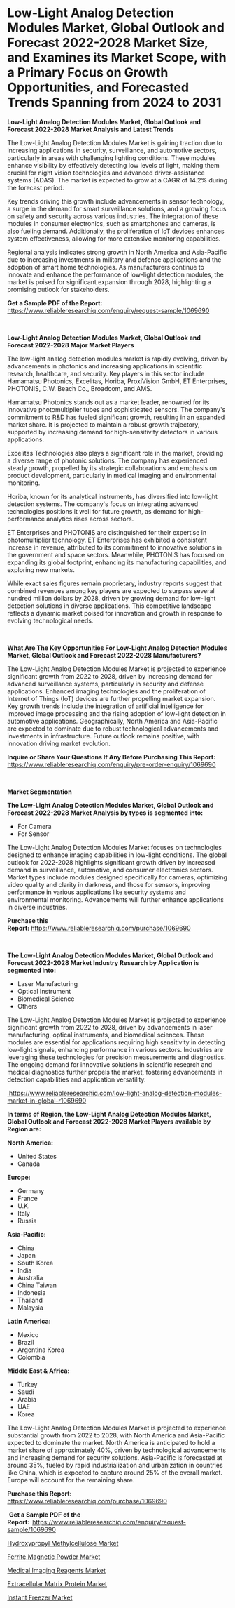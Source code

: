 <p><h1>Low-Light Analog Detection Modules Market, Global Outlook and Forecast 2022-2028 Market Size, and Examines its Market Scope, with a Primary Focus on Growth Opportunities, and Forecasted Trends Spanning from 2024 to 2031</h1></p><p><strong>Low-Light Analog Detection Modules Market, Global Outlook and Forecast 2022-2028 Market Analysis and Latest Trends</strong></p>
<p><p>The Low-Light Analog Detection Modules Market is gaining traction due to increasing applications in security, surveillance, and automotive sectors, particularly in areas with challenging lighting conditions. These modules enhance visibility by effectively detecting low levels of light, making them crucial for night vision technologies and advanced driver-assistance systems (ADAS). The market is expected to grow at a CAGR of 14.2% during the forecast period. </p><p>Key trends driving this growth include advancements in sensor technology, a surge in the demand for smart surveillance solutions, and a growing focus on safety and security across various industries. The integration of these modules in consumer electronics, such as smartphones and cameras, is also fueling demand. Additionally, the proliferation of IoT devices enhances system effectiveness, allowing for more extensive monitoring capabilities. </p><p>Regional analysis indicates strong growth in North America and Asia-Pacific due to increasing investments in military and defense applications and the adoption of smart home technologies. As manufacturers continue to innovate and enhance the performance of low-light detection modules, the market is poised for significant expansion through 2028, highlighting a promising outlook for stakeholders.</p></p>
<p><strong>Get a Sample PDF of the Report:&nbsp;</strong> <a href="https://www.reliableresearchiq.com/enquiry/request-sample/1069690">https://www.reliableresearchiq.com/enquiry/request-sample/1069690</a></p>
<p>&nbsp;</p>
<p><strong>Low-Light Analog Detection Modules Market, Global Outlook and Forecast 2022-2028 Major Market Players</strong></p>
<p><p>The low-light analog detection modules market is rapidly evolving, driven by advancements in photonics and increasing applications in scientific research, healthcare, and security. Key players in this sector include Hamamatsu Photonics, Excelitas, Horiba, ProxiVision GmbH, ET Enterprises, PHOTONIS, C.W. Beach Co., Broadcom, and AMS.</p><p>Hamamatsu Photonics stands out as a market leader, renowned for its innovative photomultiplier tubes and sophisticated sensors. The company's commitment to R&D has fueled significant growth, resulting in an expanded market share. It is projected to maintain a robust growth trajectory, supported by increasing demand for high-sensitivity detectors in various applications.</p><p>Excelitas Technologies also plays a significant role in the market, providing a diverse range of photonic solutions. The company has experienced steady growth, propelled by its strategic collaborations and emphasis on product development, particularly in medical imaging and environmental monitoring.</p><p>Horiba, known for its analytical instruments, has diversified into low-light detection systems. The company's focus on integrating advanced technologies positions it well for future growth, as demand for high-performance analytics rises across sectors.</p><p>ET Enterprises and PHOTONIS are distinguished for their expertise in photomultiplier technology. ET Enterprises has exhibited a consistent increase in revenue, attributed to its commitment to innovative solutions in the government and space sectors. Meanwhile, PHOTONIS has focused on expanding its global footprint, enhancing its manufacturing capabilities, and exploring new markets.</p><p>While exact sales figures remain proprietary, industry reports suggest that combined revenues among key players are expected to surpass several hundred million dollars by 2028, driven by growing demand for low-light detection solutions in diverse applications. This competitive landscape reflects a dynamic market poised for innovation and growth in response to evolving technological needs.</p></p>
<p>&nbsp;</p>
<p><strong>What Are The Key Opportunities For Low-Light Analog Detection Modules Market, Global Outlook and Forecast 2022-2028 Manufacturers?</strong></p>
<p><p>The Low-Light Analog Detection Modules Market is projected to experience significant growth from 2022 to 2028, driven by increasing demand for advanced surveillance systems, particularly in security and defense applications. Enhanced imaging technologies and the proliferation of Internet of Things (IoT) devices are further propelling market expansion. Key growth trends include the integration of artificial intelligence for improved image processing and the rising adoption of low-light detection in automotive applications. Geographically, North America and Asia-Pacific are expected to dominate due to robust technological advancements and investments in infrastructure. Future outlook remains positive, with innovation driving market evolution.</p></p>
<p><strong>Inquire or Share Your Questions If Any Before Purchasing This Report:</strong> <a href="https://www.reliableresearchiq.com/enquiry/pre-order-enquiry/1069690">https://www.reliableresearchiq.com/enquiry/pre-order-enquiry/1069690</a></p>
<p>&nbsp;</p>
<p><strong>Market Segmentation</strong></p>
<p><strong>The Low-Light Analog Detection Modules Market, Global Outlook and Forecast 2022-2028 Market Analysis by types is segmented into:</strong></p>
<p><ul><li>For Camera</li><li>For Sensor</li></ul></p>
<p><p>The Low-Light Analog Detection Modules Market focuses on technologies designed to enhance imaging capabilities in low-light conditions. The global outlook for 2022-2028 highlights significant growth driven by increased demand in surveillance, automotive, and consumer electronics sectors. Market types include modules designed specifically for cameras, optimizing video quality and clarity in darkness, and those for sensors, improving performance in various applications like security systems and environmental monitoring. Advancements will further enhance applications in diverse industries.</p></p>
<p><strong>Purchase this Report:&nbsp;</strong><a href="https://www.reliableresearchiq.com/purchase/1069690">https://www.reliableresearchiq.com/purchase/1069690</a></p>
<p>&nbsp;</p>
<p><strong>The Low-Light Analog Detection Modules Market, Global Outlook and Forecast 2022-2028 Market Industry Research by Application is segmented into:</strong></p>
<p><ul><li>Laser Manufacturing</li><li>Optical Instrument</li><li>Biomedical Science</li><li>Others</li></ul></p>
<p><p>The Low-Light Analog Detection Modules Market is projected to experience significant growth from 2022 to 2028, driven by advancements in laser manufacturing, optical instruments, and biomedical sciences. These modules are essential for applications requiring high sensitivity in detecting low-light signals, enhancing performance in various sectors. Industries are leveraging these technologies for precision measurements and diagnostics. The ongoing demand for innovative solutions in scientific research and medical diagnostics further propels the market, fostering advancements in detection capabilities and application versatility.</p></p>
<p><a href="https://www.reliableresearchiq.com/low-light-analog-detection-modules-market-in-global-r1069690">&nbsp;https://www.reliableresearchiq.com/low-light-analog-detection-modules-market-in-global-r1069690</a></p>
<p><strong>In terms of Region, the Low-Light Analog Detection Modules Market, Global Outlook and Forecast 2022-2028 Market Players available by Region are:</strong></p>
<p>
    <p> <strong> North America: </strong>
        <ul>
            <li>United States</li>
            <li>Canada</li>
        </ul>
        </p> 
    <p> <strong> Europe: </strong>
        <ul>
            <li>Germany</li>
            <li>France</li>
            <li>U.K.</li>
            <li>Italy</li>
            <li>Russia</li>
        </ul>
        </p> 
    <p> <strong> Asia-Pacific: </strong>
        <ul>
            <li>China</li>
            <li>Japan</li>
            <li>South Korea</li>
            <li>India</li>
            <li>Australia</li>
            <li>China Taiwan</li>
            <li>Indonesia</li>
            <li>Thailand</li>
            <li>Malaysia</li>
        </ul>
        </p> 
    <p> <strong> Latin America: </strong>
        <ul>
            <li>Mexico</li>
            <li>Brazil</li>
            <li>Argentina Korea</li>
            <li>Colombia</li>
        </ul>
        </p> 
    <p> <strong> Middle East & Africa: </strong>
        <ul>
            <li>Turkey</li>
            <li>Saudi</li>
            <li>Arabia</li>
            <li>UAE</li>
            <li>Korea</li>
        </ul>
    </p>
    </p>
<p><p>The Low-Light Analog Detection Modules Market is projected to experience substantial growth from 2022 to 2028, with North America and Asia-Pacific expected to dominate the market. North America is anticipated to hold a market share of approximately 40%, driven by technological advancements and increasing demand for security solutions. Asia-Pacific is forecasted at around 35%, fueled by rapid industrialization and urbanization in countries like China, which is expected to capture around 25% of the overall market. Europe will account for the remaining share.</p></p>
<p><strong>Purchase this Report: </strong><a href="https://www.reliableresearchiq.com/purchase/1069690">https://www.reliableresearchiq.com/purchase/1069690</a></p>
<p>&nbsp;<strong>Get a Sample PDF of the Report:&nbsp;&nbsp;</strong><a href="https://www.reliableresearchiq.com/enquiry/request-sample/1069690">https://www.reliableresearchiq.com/enquiry/request-sample/1069690</a></p>
<p><strong></strong></p>
<p><p><a href="https://www.linkedin.com/pulse/hydroxyp-rowing-research-wbcxe?trackingId=JRP19696TI2nFMaDNQoLCg%3D%3D">Hydroxypropyl Methylcellulose Market</a></p><p><a href="https://www.linkedin.com/pulse/ferrite-magnetic-powder-market-size-growth-trends-statistics-tld9e?trackingId=GDmt49q9R36tZg8054uTOQ%3D%3D">Ferrite Magnetic Powder Market</a></p><p><a href="https://www.linkedin.com/pulse/medical-imaging-reagents-market-size-growth-industry-analysis-q5s1e?trackingId=pTpAg64cSKWOHoRqNdENeQ%3D%3D">Medical Imaging Reagents Market</a></p><p><a href="https://www.linkedin.com/pulse/extracellular-matrix-protein-market-share-size-trends-industry-v04me?trackingId=ihDs5YQvQ82vLsALW65OUw%3D%3D">Extracellular Matrix Protein Market</a></p><p><a href="https://www.linkedin.com/pulse/instant-freezer-industry-sector-market-dynamics-future-scenarios-yc0ge?trackingId=mDl2xbCfQEGgerXdUzC3iA%3D%3D">Instant Freezer Market</a></p></p>